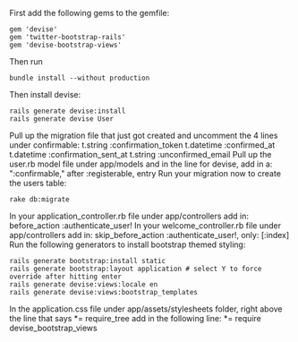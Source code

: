 First add the following gems to the gemfile:
```
gem 'devise'
gem 'twitter-bootstrap-rails'
gem 'devise-bootstrap-views'
```
Then run 
```
bundle install --without production
```
Then install devise:
```
rails generate devise:install
rails generate devise User
```

Pull up the migration file that just got created and uncomment the 4 lines under confirmable:
t.string :confirmation_token
t.datetime :confirmed_at
t.datetime :confirmation_sent_at
t.string :unconfirmed_email
Pull up the user.rb model file under app/models and in the line for devise, add in a:
":confirmable,"
after :registerable, entry
Run your migration now to create the users table:
```
rake db:migrate
```
In your application_controller.rb file under app/controllers add in:
before_action :authenticate_user!
In your welcome_controller.rb file under app/controllers add in:
skip_before_action :authenticate_user!, only: [:index]
Run the following generators to install bootstrap themed styling:
```
rails generate bootstrap:install static
rails generate bootstrap:layout application # select Y to force override after hitting enter
rails generate devise:views:locale en
rails generate devise:views:bootstrap_templates
```
In the application.css file under app/assets/stylesheets folder, right above the line that says *= require_tree add in the following line:
*= require devise_bootstrap_views

